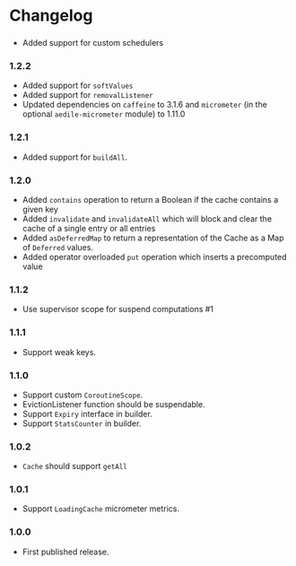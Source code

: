 # Changelog

###

* Added support for custom schedulers

### 1.2.2

* Added support for `softValues`
* Added support for `removalListener`
* Updated dependencies on `caffeine` to 3.1.6  and `micrometer` (in the optional `aedile-micrometer` module) to 1.11.0

### 1.2.1

* Added support for `buildAll`.

### 1.2.0

* Added `contains` operation to return a Boolean if the cache contains a given key
* Added `invalidate` and `invalidateAll` which will block and clear the cache of a single entry or all entries
* Added `asDeferredMap` to return a representation of the Cache as a Map of `Deferred` values.
* Added operator overloaded `put` operation which inserts a precomputed value

### 1.1.2

* Use supervisor scope for suspend computations #1

### 1.1.1

* Support weak keys.

### 1.1.0

* Support custom `CoroutineScope`.
* EvictionListener function should be suspendable.
* Support `Expiry` interface in builder.
* Support `StatsCounter` in builder.

### 1.0.2

* `Cache` should support `getAll`

### 1.0.1

* Support `LoadingCache` micrometer metrics.

### 1.0.0

* First published release.
